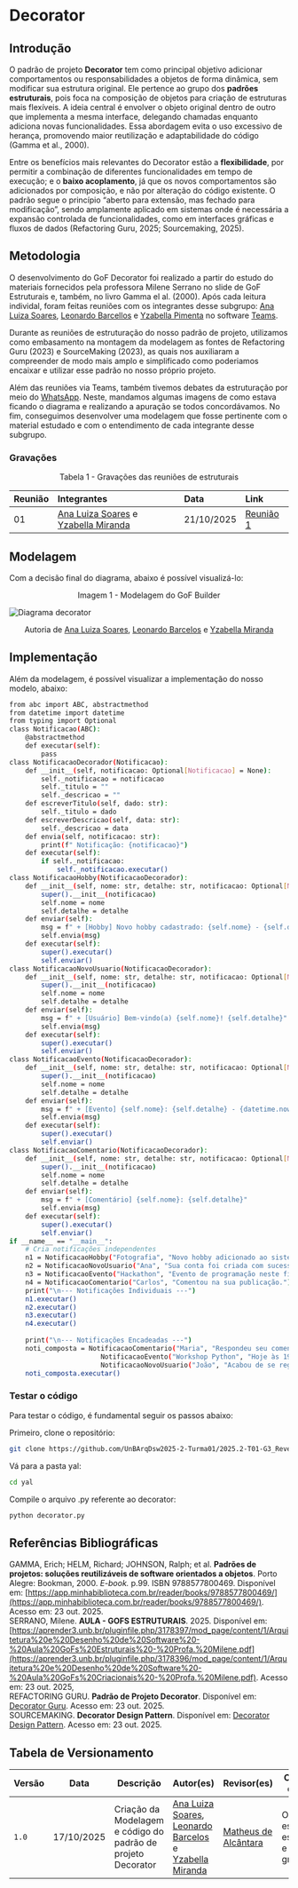 # Decorator

## Introdução

O padrão de projeto **Decorator** tem como principal objetivo adicionar comportamentos ou responsabilidades a objetos de forma dinâmica, sem modificar sua estrutura original. Ele pertence ao grupo dos **padrões estruturais**, pois foca na composição de objetos para criação de estruturas mais flexíveis. A ideia central é envolver o objeto original dentro de outro que implementa a mesma interface, delegando chamadas enquanto adiciona novas funcionalidades. Essa abordagem evita o uso excessivo de herança, promovendo maior reutilização e adaptabilidade do código (Gamma et al., 2000).  

Entre os benefícios mais relevantes do Decorator estão a **flexibilidade**, por permitir a combinação de diferentes funcionalidades em tempo de execução; e o **baixo acoplamento**, já que os novos comportamentos são adicionados por composição, e não por alteração do código existente. O padrão segue o princípio “aberto para extensão, mas fechado para modificação”, sendo amplamente aplicado em sistemas onde é necessária a expansão controlada de funcionalidades, como em interfaces gráficas e fluxos de dados (Refactoring Guru, 2025; Sourcemaking, 2025).

## Metodologia

O desenvolvimento do GoF Decorator foi realizado a partir do estudo do materiais fornecidos pela professora Milene Serrano no slide de GoF Estruturais e, também, no livro Gamma el al. (2000). Após cada leitura individal, foram feitas reuniões com os integrantes desse subgrupo: [Ana Luiza Soares](https://github.com/Ana-Luiza-SC), [Leonardo Barcellos](https://github.com/oyLeonardo) e [Yzabella Pimenta](https://github.com/redjsun) no software [Teams](https://teams.microsoft.com/v2/?skipauthstrap=1).

Durante as reuniões de estruturação do nosso padrão de projeto, utilizamos como embasamento na montagem da modelagem as fontes de Refactoring Guru (2023) e SourceMaking (2023), as quais nos auxiliaram a compreender de modo mais amplo e simplificado como poderiamos encaixar e utilizar esse padrão no nosso próprio projeto. 


Além das reuniões via Teams, também tivemos debates da estruturação por meio do [WhatsApp](https://www.whatsapp.com). Neste, mandamos algumas imagens de como estava ficando o diagrama e realizando a apuração se todos concordávamos. No fim, conseguimos desenvolver uma modelagem que fosse pertinente com o material estudado e com o entendimento de cada integrante desse subgrupo. 


### Gravações
<p align="center">Tabela 1 - Gravações das reuniões de estruturais</p>

| Reunião | Integrantes | Data | Link |
| :---- | :---- | :---- | :---- |
| 01 | [Ana Luiza Soares](https://github.com/Ana-Luiza-SC) e [Yzabella Miranda](https://github.com/redjsun) | 21/10/2025 | [Reunião 1](https://unbbr.sharepoint.com/:v:/s/arquitetos/Ed41PuBE6tBIlQDr-O4zIpABPUC-ss5GqA6JWMOxkoCMtw?e=VFLzGX) |

## Modelagem
Com a decisão final do diagrama, abaixo é possível visualizá-lo:

<p align="center">Imagem  1 - Modelagem do GoF Builder</p>

![Diagrama decorator](/assets//diagrama_decorator.png)

<p align = "center">Autoria de <a href="https://github.com/Ana-Luiza-SC">Ana Luiza Soares</a>, <a href="https://github.com/oyLeonardo">Leonardo Barcelos</a> e <a href="https://github.com/redjsun">Yzabella Miranda</a> </p>

## Implementação

Além da modelagem, é possível visualizar a implementação do nosso modelo, abaixo:

```bash
from abc import ABC, abstractmethod
from datetime import datetime
from typing import Optional
class Notificacao(ABC):
	@abstractmethod
	def executar(self):
		pass
class NotificacaoDecorador(Notificacao):
	def __init__(self, notificacao: Optional[Notificacao] = None):
		self._notificacao = notificacao
		self._titulo = ""
		self._descricao = ""
	def escreverTitulo(self, dado: str):
		self._titulo = dado
	def escreverDescricao(self, data: str):
		self._descricao = data
	def envia(self, notificacao: str):
		print(f" Notificação: {notificacao}")
	def executar(self):
		if self._notificacao:
			self._notificacao.executar()
class NotificacaoHobby(NotificacaoDecorador):
	def __init__(self, nome: str, detalhe: str, notificacao: Optional[Notificacao] = None):
		super().__init__(notificacao)
		self.nome = nome
		self.detalhe = detalhe
	def enviar(self):
		msg = f" + [Hobby] Novo hobby cadastrado: {self.nome} - {self.detalhe}"
		self.envia(msg)
	def executar(self):
		super().executar()
		self.enviar()
class NotificacaoNovoUsuario(NotificacaoDecorador):
	def __init__(self, nome: str, detalhe: str, notificacao: Optional[Notificacao] = None):
		super().__init__(notificacao)
		self.nome = nome
		self.detalhe = detalhe
	def enviar(self):
		msg = f" + [Usuário] Bem-vindo(a) {self.nome}! {self.detalhe}"
		self.envia(msg)
	def executar(self):
		super().executar()
		self.enviar()
class NotificacaoEvento(NotificacaoDecorador):
	def __init__(self, nome: str, detalhe: str, notificacao: Optional[Notificacao] = None):
		super().__init__(notificacao)
		self.nome = nome
		self.detalhe = detalhe
	def enviar(self):
		msg = f" + [Evento] {self.nome}: {self.detalhe} - {datetime.now().strftime('%d/%m/%Y %H:%M')}"
		self.envia(msg)
	def executar(self):
		super().executar()
		self.enviar()
class NotificacaoComentario(NotificacaoDecorador):
	def __init__(self, nome: str, detalhe: str, notificacao: Optional[Notificacao] = None):
		super().__init__(notificacao)
		self.nome = nome
		self.detalhe = detalhe
	def enviar(self):
		msg = f" + [Comentário] {self.nome}: {self.detalhe}"
		self.envia(msg)
	def executar(self):
		super().executar()
		self.enviar()
if __name__ == "__main__":
	# Cria notificações independentes
	n1 = NotificacaoHobby("Fotografia", "Novo hobby adicionado ao sistema.")
	n2 = NotificacaoNovoUsuario("Ana", "Sua conta foi criada com sucesso.")
	n3 = NotificacaoEvento("Hackathon", "Evento de programação neste fim de semana.")
	n4 = NotificacaoComentario("Carlos", "Comentou na sua publicação.")
	print("\n--- Notificações Individuais ---")
	n1.executar()
	n2.executar()
	n3.executar()
	n4.executar()
	
	print("\n--- Notificações Encadeadas ---")
	noti_composta = NotificacaoComentario("Maria", "Respondeu seu comentário.",
					   NotificacaoEvento("Workshop Python", "Hoje às 19h.",
					   NotificacaoNovoUsuario("João", "Acabou de se registrar.")))
	noti_composta.executar()

```

### Testar o código

Para testar o código, é fundamental seguir os passos abaixo:

Primeiro, clone o repositório:
``` bash
git clone https://github.com/UnBArqDsw2025-2-Turma01/2025.2-T01-G3_ReveleSeuHobbie_Entrega_03
```

Vá para a pasta yal:
``` bash
cd yal
```

Compile o arquivo .py referente ao decorator:
``` bash
python decorator.py
```

## Referências Bibliográficas

GAMMA, Erich; HELM, Richard; JOHNSON, Ralph; et al. **Padrões de projetos: soluções reutilizáveis de software orientados a objetos**. Porto Alegre: Bookman, 2000\. *E-book.* p.99. ISBN 9788577800469\. Disponível em: [https://app.minhabiblioteca.com.br/reader/books/9788577800469/](https://app.minhabiblioteca.com.br/reader/books/9788577800469/). Acesso em: 23 out. 2025\.  
SERRANO, Milene. **AULA \- GOFS ESTRUTURAIS**. 2025\. Disponível em: [https://aprender3.unb.br/pluginfile.php/3178397/mod_page/content/1/Arquitetura%20e%20Desenho%20de%20Software%20-%20Aula%20GoFs%20Estruturais%20-%20Profa.%20Milene.pdf](https://aprender3.unb.br/pluginfile.php/3178396/mod_page/content/1/Arquitetura%20e%20Desenho%20de%20Software%20-%20Aula%20GoFs%20Criacionais%20-%20Profa.%20Milene.pdf). Acesso em: 23 out. 2025,   
REFACTORING GURU. **Padrão de Projeto Decorator**. Disponível em: [Decorator Guru](https://refactoring.guru/pt-br/design-patterns/decorator). Acesso em: 23 out. 2025\.  
SOURCEMAKING. **Decorator Design Pattern**. Disponível em: [Decorator Design Pattern](https://sourcemaking.com/design_patterns/decorator). Acesso em: 23 out. 2025\.

## Tabela de Versionamento

| Versão | Data       | Descrição                                        | Autor(es)           | Revisor(es)         | Comentário do revisor | Data da revisão |
|--------|------------|--------------------------------------------------|---------------------|---------------------|----------------------|-----------|
| `1.0` | 17/10/2025  | Criação da Modelagem e código do padrão de projeto Decorator | [Ana Luiza Soares](https://github.com/Ana-Luiza-SC), [Leonardo Barcelos](https://github.com/oyLeonardo) e [Yzabella Miranda](https://github.com/redjsun) | [Matheus de Alcântara](https://github.com/matheusdealcantara) | O arquivo está bem estrturturado e sem erros gramaticais. | 24/10/2025 |
